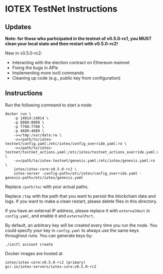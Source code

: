 # IOTEX TestNet Instructions

## Updates

**Note: for those who participated in the testnet of v0.5.0-rc1, you MUST clean your local state and then restart with
v0.5.0-rc2!**

New in v0.5.0-rc2:

- Interacting with the election contract on Ethereum mainnet
- Fixing the bugs in APIs
- Implementing more ioctl commands
- Cleaning up code (e.g., public key from configuration)

## Instructions

Run the following command to start a node:

```
docker run \
    -p 14014:14014 \
    -p 8080:8080 \
    -p 7788:7788 \
    -p 4689:4689 \
    -v=/tmp:/var/data:rw \
    -v=/path/to/iotex-testnet/config.yaml:/etc/iotex/config_override.yaml:ro \
    -v=/path/to/iotex-testnet/testnet_actions.yaml:/etc/iotex/testnet_actions_override.yaml:ro \
    -v=/path/to/iotex-testnet/genesis.yaml:/etc/iotex/genesis.yaml:ro \
    iotex/iotex-core:v0.5.0-rc2 \
    iotex-server -config-path=/etc/iotex/config_override.yaml -genesis-path=/etc/iotex/genesis.yaml
```

Replace `/path/to/` with your actual paths.

Replace `/tmp` with the path that you want to persist the blockchain data and logs. If you want to make a clean restart,
please delete files in this directory.

If you have an external IP address, please replace it with `externalHost` in `config.yaml`, and enable it and `externalPort`.

By default, an arbitrary key will be created every time you run the node. You could specify your key in `config.yaml` to
always use the same keys throughout runs. You can generate keys by:

```
./ioctl account create
```

Docker images are hosted at
```
iotex/iotex-core:v0.5.0-rc2 (primary)
gcr.io/iotex-servers/iotex-core:v0.5.0-rc2
```